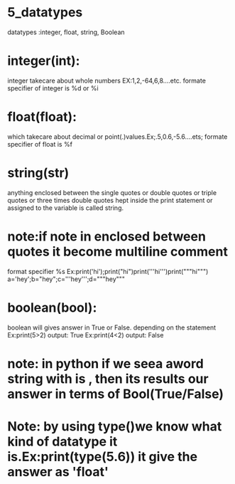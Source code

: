 # 5_datatypes
datatypes :integer, float, string, Boolean
# integer(int):
integer takecare about whole numbers EX:1,2,-64,6,8....etc.
formate specifier of integer is %d or %i
# float(float):
which takecare about decimal or point(.)values.Ex;.5,0.6,-5.6....ets;
formate specifier of float is %f
# string(str)
anything enclosed between the single quotes or double quotes or triple quotes or three times double quotes hept inside the print statement or assigned to the variable is called string.
# note:if note in enclosed between quotes it become multiline comment
format specifier %s
Ex:print('hi');print("hi")print('''hi''')print("""hi""")
a='hey';b="hey";c='''hey''';d="""hey"""
# boolean(bool):
boolean will gives answer in True or False. depending on the statement
Ex:print(5>2) output: True
Ex:print(4<2) output: False
# note: in python if we seea aword string with is , then its results our answer in terms of Bool(True/False)
# Note: by using type()we know what kind of datatype it is.Ex:print(type(5.6)) it give the answer as 'float'
